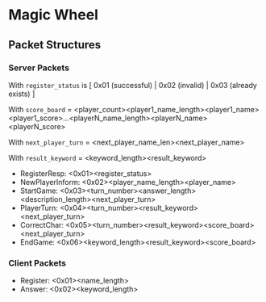 # Magic Wheel

## Packet Structures

### Server Packets

With `register_status` is [ 0x01 (successful) | 0x02 (invalid) | 0x03 (already exists) ]

With `score_board` = <player_count><player1_name_length><player1_name><player1_score>...<playerN_name_length><playerN_name><playerN_score>

With `next_player_turn` = <next_player_name_len><next_player_name>

With `result_keyword` = <keyword_length><result_keyword>

- RegisterResp: <0x01><register_status>
- NewPlayerInform: <0x02><player_name_length><player_name>
- StartGame: <0x03><turn_number><answer_length><description_length><description><next_player_turn>
- PlayerTurn: <0x04><turn_number><result_keyword><next_player_turn>
- CorrectChar: <0x05><turn_number><result_keyword><score_board><next_player_turn>
- EndGame: <0x06><keyword_length><result_keyword><score_board>

### Client Packets

- Register: <0x01><name_length><name>
- Answer: <0x02><character><keyword_length><keyword>
